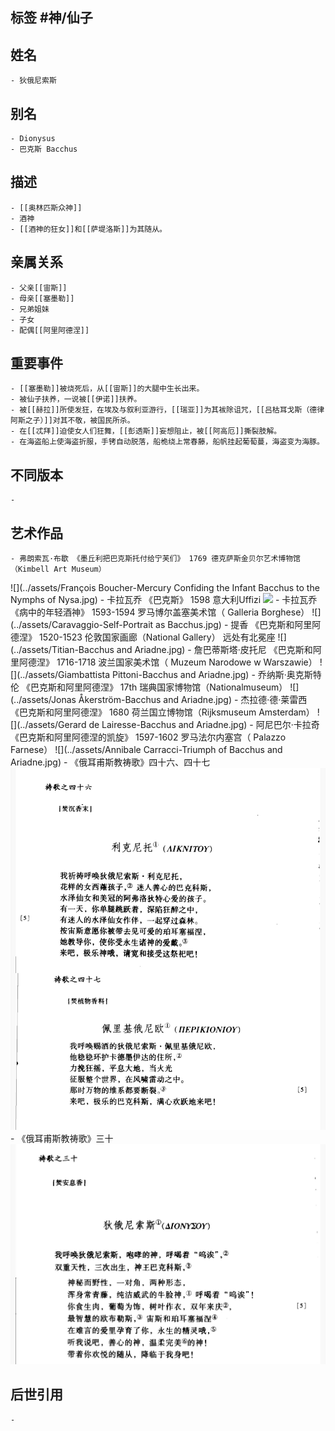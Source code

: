 ## 标签  #神/仙子
## 姓名
	- 狄俄尼索斯
## 别名
	- Dionysus
	- 巴克斯 Bacchus
## 描述
	- [[奥林匹斯众神]]
	- 酒神
	- [[酒神的狂女]]和[[萨堤洛斯]]为其随从。
## 亲属关系
	- 父亲[[宙斯]]
	- 母亲[[塞墨勒]]
	- 兄弟姐妹
	- 子女
	- 配偶[[阿里阿德涅]]
## 重要事件
	- [[塞墨勒]]被烧死后，从[[宙斯]]的大腿中生长出来。
	- 被仙子扶养，一说被[[伊诺]]扶养。
	- 被[[赫拉]]所使发狂，在埃及与叙利亚游行，[[瑞亚]]为其袚除诅咒，[[吕枯耳戈斯（德律阿斯之子）]]对其不敬，被国民所杀。
	- 在[[忒拜]]迫使女人们狂舞，[[彭透斯]]妄想阻止，被[[阿高厄]]撕裂肢解。
	- 在海盗船上使海盗折服，手铐自动脱落，船桅绕上常春藤，船帆挂起葡萄蔓，海盗变为海豚。
## 不同版本
	-
## 艺术作品
	- 弗朗索瓦·布歇 《墨丘利把巴克斯托付给宁芙们》 1769 德克萨斯金贝尔艺术博物馆（Kimbell Art Museum）
 ![](../assets/François Boucher-Mercury Confiding the Infant Bacchus to the Nymphs of Nysa.jpg)
	- 卡拉瓦乔 《巴克斯》 1598 意大利Uffizi
 ![](../assets/Caravaggio-Bacchus.jpg)
	- 卡拉瓦乔 《病中的年轻酒神》 1593-1594 罗马博尔盖塞美术馆（ Galleria Borghese）
 ![](../assets/Caravaggio-Self-Portrait as Bacchus.jpg)
	- 提香 《巴克斯和阿里阿德涅》 1520-1523 伦敦国家画廊（National Gallery） 远处有北冕座
 ![](../assets/Titian-Bacchus and Ariadne.jpg)
	- 詹巴蒂斯塔·皮托尼 《巴克斯和阿里阿德涅》 1716-1718 波兰国家美术馆（  Muzeum Narodowe w Warszawie）
 ![](../assets/Giambattista Pittoni-Bacchus and Ariadne.jpg)
	- 乔纳斯·奥克斯特伦 《巴克斯和阿里阿德涅》 17th 瑞典国家博物馆（Nationalmuseum）
 ![](../assets/Jonas Åkerström-Bacchus and Ariadne.jpg)
	- 杰拉德·德·莱雷西 《巴克斯和阿里阿德涅》 1680 荷兰国立博物馆（Rijksmuseum Amsterdam）
 ![](../assets/Gerard de Lairesse-Bacchus and Ariadne.jpg)
	- 阿尼巴尔·卡拉奇 《巴克斯和阿里阿德涅的凯旋》 1597-1602 罗马法尔内塞宫（ Palazzo Farnese）
 ![](../assets/Annibale Carracci-Triumph of Bacchus and Ariadne.jpg)
	- 《俄耳甫斯教祷歌》四十六、四十七
 ![](../assets/《俄耳甫斯教祷歌》四十六、四十七.jpeg)
	- 《俄耳甫斯教祷歌》三十
 ![](../assets/《俄耳甫斯教祷歌》三十.jpeg)
## 后世引用
	-
